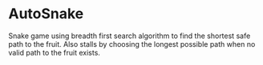 # AutoSnake
Snake game using breadth first search algorithm to find the shortest safe path to the fruit.
Also stalls by choosing the longest possible path when no valid path to the fruit exists.
